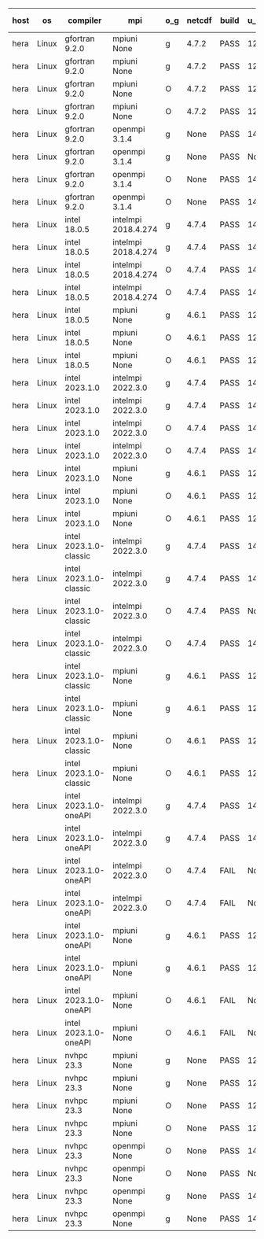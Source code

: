 

| host     | os       | compiler                              | mpi                      | o_g        | netcdf        | build       | u_pass          | u_fail          | s_pass            | s_fail            | e_pass             | e_fail             | nuopc_pass       | nuopc_fail       | artifacts link          |
|----------|----------|---------------------------------------|--------------------------|------------|---------------|-------------|-----------------|-----------------|-------------------|-------------------|--------------------|--------------------|------------------|------------------|-------------------------|
| hera | Linux | gfortran 9.2.0 | mpiuni None  | g | 4.7.2  | PASS | 12425 | 0 | 8 | 0 | 44 | 0 | None | None | <a href="https://github.com/esmf-org/esmf-test-artifacts/tree/da261a577e2194b58d74abc814195f097a46811f/patch_8.6.1/gfortran/9.2.0/g/mpiuni/None" target="_blank">da261a5</a> | 
| hera | Linux | gfortran 9.2.0 | mpiuni None  | g | 4.7.2  | PASS | 12425 | 0 | 8 | 0 | 44 | 0 | None | None | <a href="https://github.com/esmf-org/esmf-test-artifacts/tree/c7b60188e3dc8729fa4e8d9667155dd41bbb44c4/patch_8.6.1/gfortran/9.2.0/g/mpiuni/None" target="_blank">c7b6018</a> | 
| hera | Linux | gfortran 9.2.0 | mpiuni None  | O | 4.7.2  | PASS | 12425 | 0 | 8 | 0 | 44 | 0 | None | None | <a href="https://github.com/esmf-org/esmf-test-artifacts/tree/5f54ec42c6d70b3b8888e2992886809823e64a01/patch_8.6.1/gfortran/9.2.0/O/mpiuni/None" target="_blank">5f54ec4</a> | 
| hera | Linux | gfortran 9.2.0 | mpiuni None  | O | 4.7.2  | PASS | 12425 | 0 | 8 | 0 | 44 | 0 | None | None | <a href="https://github.com/esmf-org/esmf-test-artifacts/tree/3c95bebbe598ebd75066f4cb13c9a6c66f8c4dce/patch_8.6.1/gfortran/9.2.0/O/mpiuni/None" target="_blank">3c95beb</a> | 
| hera | Linux | gfortran 9.2.0 | openmpi 3.1.4  | g | None  | PASS | 14093 | 0 | 49 | 0 | 81 | 0 | 47 | 0 | <a href="https://github.com/esmf-org/esmf-test-artifacts/tree/b5c7d3db67f07683e02969073770a22946896aa7/patch_8.6.1/gfortran/9.2.0/g/openmpi/3.1.4" target="_blank">b5c7d3d</a> | 
| hera | Linux | gfortran 9.2.0 | openmpi 3.1.4  | g | None  | PASS | None | None | None | None | None | None | None | None | <a href="https://github.com/esmf-org/esmf-test-artifacts/tree/fb1667e93919a185ea7267eedae18ee93510c66e/patch_8.6.1/gfortran/9.2.0/g/openmpi/3.1.4" target="_blank">fb1667e</a> | 
| hera | Linux | gfortran 9.2.0 | openmpi 3.1.4  | O | None  | PASS | 14093 | 0 | 49 | 0 | 81 | 0 | 47 | 0 | <a href="https://github.com/esmf-org/esmf-test-artifacts/tree/b4e35ca6f5ddca52cb822c09f4e7b849cfd5ee5c/patch_8.6.1/gfortran/9.2.0/O/openmpi/3.1.4" target="_blank">b4e35ca</a> | 
| hera | Linux | gfortran 9.2.0 | openmpi 3.1.4  | O | None  | PASS | 14093 | 0 | 49 | 0 | 81 | 0 | 47 | 0 | <a href="https://github.com/esmf-org/esmf-test-artifacts/tree/65a88a2c478d8342779e9df8b13b5c96bcd7b445/patch_8.6.1/gfortran/9.2.0/O/openmpi/3.1.4" target="_blank">65a88a2</a> | 
| hera | Linux | intel 18.0.5 | intelmpi 2018.4.274  | g | 4.7.4  | PASS | 14093 | 0 | 49 | 0 | 81 | 0 | 47 | 0 | <a href="https://github.com/esmf-org/esmf-test-artifacts/tree/370eca93a567b891bd925ceef2bb590cc20374ab/patch_8.6.1/intel/18.0.5/g/intelmpi/2018.4.274" target="_blank">370eca9</a> | 
| hera | Linux | intel 18.0.5 | intelmpi 2018.4.274  | g | 4.7.4  | PASS | 14093 | 0 | 49 | 0 | 81 | 0 | 47 | 0 | <a href="https://github.com/esmf-org/esmf-test-artifacts/tree/490f9da8beab20340a7242b38f6020c1e368e399/patch_8.6.1/intel/18.0.5/g/intelmpi/2018.4.274" target="_blank">490f9da</a> | 
| hera | Linux | intel 18.0.5 | intelmpi 2018.4.274  | O | 4.7.4  | PASS | 14093 | 0 | 49 | 0 | 81 | 0 | 47 | 0 | <a href="https://github.com/esmf-org/esmf-test-artifacts/tree/1003edb640ca552e32f71f018e246abdaaf431ad/patch_8.6.1/intel/18.0.5/O/intelmpi/2018.4.274" target="_blank">1003edb</a> | 
| hera | Linux | intel 18.0.5 | intelmpi 2018.4.274  | O | 4.7.4  | PASS | 14093 | 0 | 49 | 0 | 81 | 0 | 47 | 0 | <a href="https://github.com/esmf-org/esmf-test-artifacts/tree/510bbb99c58b7d30eadaff7bb8e3fd6abb6ec31c/patch_8.6.1/intel/18.0.5/O/intelmpi/2018.4.274" target="_blank">510bbb9</a> | 
| hera | Linux | intel 18.0.5 | mpiuni None  | g | 4.6.1  | PASS | 12425 | 0 | 8 | 0 | 44 | 0 | None | None | <a href="https://github.com/esmf-org/esmf-test-artifacts/tree/3ebe24f4b50c2209007c382371358d52216124ef/patch_8.6.1/intel/18.0.5/g/mpiuni/None" target="_blank">3ebe24f</a> | 
| hera | Linux | intel 18.0.5 | mpiuni None  | O | 4.6.1  | PASS | 12425 | 0 | 8 | 0 | 44 | 0 | None | None | <a href="https://github.com/esmf-org/esmf-test-artifacts/tree/30f2e9069a8fe6ede1dbfef9ea4eeb589ce18d0d/patch_8.6.1/intel/18.0.5/O/mpiuni/None" target="_blank">30f2e90</a> | 
| hera | Linux | intel 18.0.5 | mpiuni None  | O | 4.6.1  | PASS | 12425 | 0 | 8 | 0 | 44 | 0 | None | None | <a href="https://github.com/esmf-org/esmf-test-artifacts/tree/1185ef980b9ff9959f3ab4622aca487456c980d7/patch_8.6.1/intel/18.0.5/O/mpiuni/None" target="_blank">1185ef9</a> | 
| hera | Linux | intel 2023.1.0 | intelmpi 2022.3.0  | g | 4.7.4  | PASS | 14093 | 0 | 49 | 0 | 81 | 0 | 47 | 0 | <a href="https://github.com/esmf-org/esmf-test-artifacts/tree/81ac2a1f5c8bb7fa01ab351a57139c2529f8ded0/patch_8.6.1/intel/2023.1.0/g/intelmpi/2022.3.0" target="_blank">81ac2a1</a> | 
| hera | Linux | intel 2023.1.0 | intelmpi 2022.3.0  | g | 4.7.4  | PASS | 14093 | 0 | 49 | 0 | 81 | 0 | 47 | 0 | <a href="https://github.com/esmf-org/esmf-test-artifacts/tree/55e02f74de12a8361df21184830e6c0865a6f660/patch_8.6.1/intel/2023.1.0/g/intelmpi/2022.3.0" target="_blank">55e02f7</a> | 
| hera | Linux | intel 2023.1.0 | intelmpi 2022.3.0  | O | 4.7.4  | PASS | 14093 | 0 | 49 | 0 | 81 | 0 | 47 | 0 | <a href="https://github.com/esmf-org/esmf-test-artifacts/tree/a9005060cd284449433bad009854a1006a3c4a2d/patch_8.6.1/intel/2023.1.0/O/intelmpi/2022.3.0" target="_blank">a900506</a> | 
| hera | Linux | intel 2023.1.0 | intelmpi 2022.3.0  | O | 4.7.4  | PASS | 14093 | 0 | 49 | 0 | 81 | 0 | 47 | 0 | <a href="https://github.com/esmf-org/esmf-test-artifacts/tree/d80c5161461bc35c788c051f25e7c70a01dea58c/patch_8.6.1/intel/2023.1.0/O/intelmpi/2022.3.0" target="_blank">d80c516</a> | 
| hera | Linux | intel 2023.1.0 | mpiuni None  | g | 4.6.1  | PASS | 12425 | 0 | 8 | 0 | 44 | 0 | None | None | <a href="https://github.com/esmf-org/esmf-test-artifacts/tree/a3b2918f308b30c7649098d230e9133b3bed1929/patch_8.6.1/intel/2023.1.0/g/mpiuni/None" target="_blank">a3b2918</a> | 
| hera | Linux | intel 2023.1.0 | mpiuni None  | O | 4.6.1  | PASS | 12425 | 0 | 8 | 0 | 44 | 0 | None | None | <a href="https://github.com/esmf-org/esmf-test-artifacts/tree/b08f0d47c3f28f468566087a9d4ab358309fbffe/patch_8.6.1/intel/2023.1.0/O/mpiuni/None" target="_blank">b08f0d4</a> | 
| hera | Linux | intel 2023.1.0 | mpiuni None  | O | 4.6.1  | PASS | 12425 | 0 | 8 | 0 | 44 | 0 | None | None | <a href="https://github.com/esmf-org/esmf-test-artifacts/tree/e4c075e9fa80cb35aac73cb3f37a425ba833c697/patch_8.6.1/intel/2023.1.0/O/mpiuni/None" target="_blank">e4c075e</a> | 
| hera | Linux | intel 2023.1.0-classic | intelmpi 2022.3.0  | g | 4.7.4  | PASS | 14093 | 0 | 49 | 0 | 81 | 0 | 47 | 0 | <a href="https://github.com/esmf-org/esmf-test-artifacts/tree/7ba565161a223e68fa45eabf7dfe633e12c1f41a/patch_8.6.1/intel/2023.1.0-classic/g/intelmpi/2022.3.0" target="_blank">7ba5651</a> | 
| hera | Linux | intel 2023.1.0-classic | intelmpi 2022.3.0  | g | 4.7.4  | PASS | 14093 | 0 | 49 | 0 | 81 | 0 | 47 | 0 | <a href="https://github.com/esmf-org/esmf-test-artifacts/tree/0fdad00c51318e139e5ac0c99281dce1d29918f3/patch_8.6.1/intel/2023.1.0-classic/g/intelmpi/2022.3.0" target="_blank">0fdad00</a> | 
| hera | Linux | intel 2023.1.0-classic | intelmpi 2022.3.0  | O | 4.7.4  | PASS | None | None | None | None | None | None | None | None | <a href="https://github.com/esmf-org/esmf-test-artifacts/tree/c7153b789b91efd2f699eeb971afa0d9f0eb98bd/patch_8.6.1/intel/2023.1.0-classic/O/intelmpi/2022.3.0" target="_blank">c7153b7</a> | 
| hera | Linux | intel 2023.1.0-classic | intelmpi 2022.3.0  | O | 4.7.4  | PASS | 14093 | 0 | 49 | 0 | 81 | 0 | 47 | 0 | <a href="https://github.com/esmf-org/esmf-test-artifacts/tree/f72f158622c2f453b1541edad7008bff40efc26d/patch_8.6.1/intel/2023.1.0-classic/O/intelmpi/2022.3.0" target="_blank">f72f158</a> | 
| hera | Linux | intel 2023.1.0-classic | mpiuni None  | g | 4.6.1  | PASS | 12425 | 0 | 8 | 0 | 44 | 0 | None | None | <a href="https://github.com/esmf-org/esmf-test-artifacts/tree/3b347dd3e45249691b77fa0f472bb1f8d5999733/patch_8.6.1/intel/2023.1.0-classic/g/mpiuni/None" target="_blank">3b347dd</a> | 
| hera | Linux | intel 2023.1.0-classic | mpiuni None  | g | 4.6.1  | PASS | 12425 | 0 | 8 | 0 | 44 | 0 | None | None | <a href="https://github.com/esmf-org/esmf-test-artifacts/tree/4b33000a38dda6ab505434dbba66ebda2a4e77b8/patch_8.6.1/intel/2023.1.0-classic/g/mpiuni/None" target="_blank">4b33000</a> | 
| hera | Linux | intel 2023.1.0-classic | mpiuni None  | O | 4.6.1  | PASS | 12425 | 0 | 8 | 0 | 44 | 0 | None | None | <a href="https://github.com/esmf-org/esmf-test-artifacts/tree/4be0d5239848311484dff3dd6ddac65f4e19cb05/patch_8.6.1/intel/2023.1.0-classic/O/mpiuni/None" target="_blank">4be0d52</a> | 
| hera | Linux | intel 2023.1.0-classic | mpiuni None  | O | 4.6.1  | PASS | 12425 | 0 | 8 | 0 | 44 | 0 | None | None | <a href="https://github.com/esmf-org/esmf-test-artifacts/tree/8cb66066de5a5465d6d6c24dbb30e4d4026b8cd6/patch_8.6.1/intel/2023.1.0-classic/O/mpiuni/None" target="_blank">8cb6606</a> | 
| hera | Linux | intel 2023.1.0-oneAPI | intelmpi 2022.3.0  | g | 4.7.4  | PASS | 14093 | 0 | 49 | 0 | 81 | 0 | 37 | 10 | <a href="https://github.com/esmf-org/esmf-test-artifacts/tree/e191c6a1ac8fdd66ee80c34fd0b57f68f252bd81/patch_8.6.1/intel/2023.1.0-oneAPI/g/intelmpi/2022.3.0" target="_blank">e191c6a</a> | 
| hera | Linux | intel 2023.1.0-oneAPI | intelmpi 2022.3.0  | g | 4.7.4  | PASS | 14093 | 0 | 49 | 0 | 81 | 0 | 37 | 10 | <a href="https://github.com/esmf-org/esmf-test-artifacts/tree/5a327a8206fb72d5164a0cae084bef97be0cfb5f/patch_8.6.1/intel/2023.1.0-oneAPI/g/intelmpi/2022.3.0" target="_blank">5a327a8</a> | 
| hera | Linux | intel 2023.1.0-oneAPI | intelmpi 2022.3.0  | O | 4.7.4  | FAIL | None | None | None | None | None | None | None | None | <a href="https://github.com/esmf-org/esmf-test-artifacts/tree/3beda8f14331e2005d20c0ac2b0cbe855ffdc851/patch_8.6.1/intel/2023.1.0-oneAPI/O/intelmpi/2022.3.0" target="_blank">3beda8f</a> | 
| hera | Linux | intel 2023.1.0-oneAPI | intelmpi 2022.3.0  | O | 4.7.4  | FAIL | None | None | None | None | None | None | None | None | <a href="https://github.com/esmf-org/esmf-test-artifacts/tree/9b135a1dfde62cda1581e1c12b3393d3298a9086/patch_8.6.1/intel/2023.1.0-oneAPI/O/intelmpi/2022.3.0" target="_blank">9b135a1</a> | 
| hera | Linux | intel 2023.1.0-oneAPI | mpiuni None  | g | 4.6.1  | PASS | 12425 | 0 | 8 | 0 | 44 | 0 | None | None | <a href="https://github.com/esmf-org/esmf-test-artifacts/tree/e1f37b6f34d9d330b89d151c6662705eabea1a91/patch_8.6.1/intel/2023.1.0-oneAPI/g/mpiuni/None" target="_blank">e1f37b6</a> | 
| hera | Linux | intel 2023.1.0-oneAPI | mpiuni None  | g | 4.6.1  | PASS | 12425 | 0 | 8 | 0 | 44 | 0 | None | None | <a href="https://github.com/esmf-org/esmf-test-artifacts/tree/da8877a24cd73eeccb255913f6e64c7e3db93fc6/patch_8.6.1/intel/2023.1.0-oneAPI/g/mpiuni/None" target="_blank">da8877a</a> | 
| hera | Linux | intel 2023.1.0-oneAPI | mpiuni None  | O | 4.6.1  | FAIL | None | None | None | None | None | None | None | None | <a href="https://github.com/esmf-org/esmf-test-artifacts/tree/e17923f36beb6b0036bf80682a0a6a58a5aad0dc/patch_8.6.1/intel/2023.1.0-oneAPI/O/mpiuni/None" target="_blank">e17923f</a> | 
| hera | Linux | intel 2023.1.0-oneAPI | mpiuni None  | O | 4.6.1  | FAIL | None | None | None | None | None | None | None | None | <a href="https://github.com/esmf-org/esmf-test-artifacts/tree/da12887d1bffe532473e5060add27ecc18ea9712/patch_8.6.1/intel/2023.1.0-oneAPI/O/mpiuni/None" target="_blank">da12887</a> | 
| hera | Linux | nvhpc 23.3 | mpiuni None  | g | None  | PASS | 12425 | 0 | 8 | 0 | 44 | 0 | None | None | <a href="https://github.com/esmf-org/esmf-test-artifacts/tree/e668b855d25063c66fc964b65e0a52d698abe5cf/patch_8.6.1/nvhpc/23.3/g/mpiuni/None" target="_blank">e668b85</a> | 
| hera | Linux | nvhpc 23.3 | mpiuni None  | g | None  | PASS | 12425 | 0 | 8 | 0 | 44 | 0 | None | None | <a href="https://github.com/esmf-org/esmf-test-artifacts/tree/52af780d7ee82568d37aec187501151d6e5e1a12/patch_8.6.1/nvhpc/23.3/g/mpiuni/None" target="_blank">52af780</a> | 
| hera | Linux | nvhpc 23.3 | mpiuni None  | O | None  | PASS | 12425 | 0 | 8 | 0 | 44 | 0 | None | None | <a href="https://github.com/esmf-org/esmf-test-artifacts/tree/b4e17a46fbee32d95e68c54be5bc2a679322d160/patch_8.6.1/nvhpc/23.3/O/mpiuni/None" target="_blank">b4e17a4</a> | 
| hera | Linux | nvhpc 23.3 | mpiuni None  | O | None  | PASS | 12425 | 0 | 8 | 0 | 44 | 0 | None | None | <a href="https://github.com/esmf-org/esmf-test-artifacts/tree/5e0669dfef8d9d7132e51ca8fe3c4802d331bb8a/patch_8.6.1/nvhpc/23.3/O/mpiuni/None" target="_blank">5e0669d</a> | 
| hera | Linux | nvhpc 23.3 | openmpi None  | O | None  | PASS | 14093 | 0 | 49 | 0 | 81 | 0 | 47 | 0 | <a href="https://github.com/esmf-org/esmf-test-artifacts/tree/836889e2315c20a3772b558b5f67db8ea64ba4a9/patch_8.6.1/nvhpc/23.3/O/openmpi/None" target="_blank">836889e</a> | 
| hera | Linux | nvhpc 23.3 | openmpi None  | O | None  | PASS | None | None | None | None | None | None | None | None | <a href="https://github.com/esmf-org/esmf-test-artifacts/tree/7a7b94ae6fe2a542592616f69f998a5c2f5f8288/patch_8.6.1/nvhpc/23.3/O/openmpi/None" target="_blank">7a7b94a</a> | 
| hera | Linux | nvhpc 23.3 | openmpi None  | g | None  | PASS | 14093 | 0 | 49 | 0 | 81 | 0 | 47 | 0 | <a href="https://github.com/esmf-org/esmf-test-artifacts/tree/eb74bfb3279625508b15bccea3ca8fb96d0eeb91/patch_8.6.1/nvhpc/23.3/g/openmpi/None" target="_blank">eb74bfb</a> | 
| hera | Linux | nvhpc 23.3 | openmpi None  | g | None  | PASS | 14093 | 0 | 49 | 0 | 81 | 0 | 47 | 0 | <a href="https://github.com/esmf-org/esmf-test-artifacts/tree/a476f9976e4a7d16fc4cc32946cf64eb0b662781/patch_8.6.1/nvhpc/23.3/g/openmpi/None" target="_blank">a476f99</a> | 
